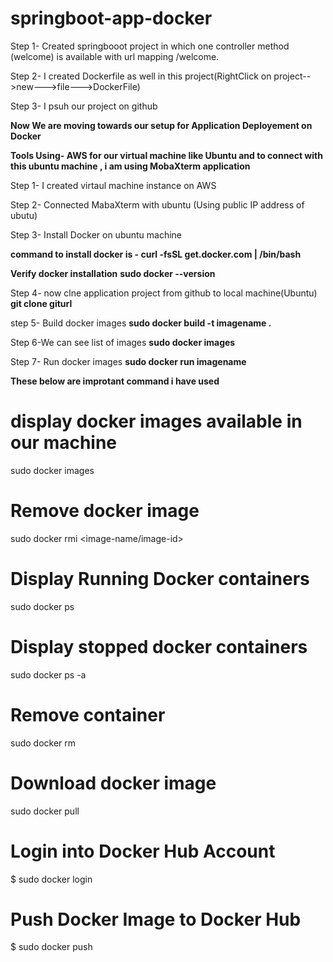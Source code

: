 # springboot-app-docker

Step 1- Created springbooot project in which one controller method (welcome) is available with url mapping /welcome.

Step 2- I created Dockerfile as well in this project(RightClick on project-->new--->file--->DockerFile)

Step 3-  I psuh our project on github

**Now We are moving towards our setup for Application Deployement on Docker**

**Tools Using- AWS for our virtual machine like Ubuntu and to connect with this ubuntu machine , i am using MobaXterm application**

Step 1- I created virtaul machine instance on AWS 

Step 2- Connected MabaXterm with ubuntu (Using public IP address of ubutu)

Step 3- Install Docker on ubuntu machine

**command to install docker is - curl -fsSL get.docker.com | /bin/bash**

**Verify docker installation**
**sudo docker --version**

Step 4- now clne  application project from github to local  machine(Ubuntu)
**git clone giturl**

step 5- Build docker images
**sudo docker build -t imagename .**

Step 6-We can see list of images
**sudo docker images**

Step 7- Run docker images
**sudo docker run imagename**

**These below are improtant command i have used**

# display docker images available in our machine
sudo docker images

# Remove docker image
sudo docker rmi <image-name/image-id>

# Display Running Docker containers
sudo docker ps

# Display stopped docker containers
sudo docker ps -a

# Remove container
sudo docker rm <container-id>

# Download docker image
sudo docker pull <image-name>

# Login into Docker Hub Account
$ sudo docker login

# Push Docker Image to Docker Hub
$ sudo docker push <tag-name>



